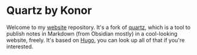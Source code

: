 # Quartz by Konor

Welcome to my [website](https://vrak.konor.fr) repository. It's a fork of [quartz](https://quartz.jzaho.xyz), which is a tool to publish notes in Markdown (from Obsidian mostly) in a cool-looking website, freely. It's based on [Hugo](https://gohugo.io), you can look up all of that if you're interested.